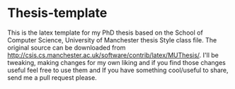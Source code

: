 Thesis-template
===============

This is the latex template for my PhD thesis based on the School of Computer Science, University of Manchester thesis Style class file. The original source can be downloaded from  http://csis.cs.manchester.ac.uk/software/contrib/latex/MUThesis/. I'll be tweaking, making changes for my own liking and if you find those changes useful feel free to use them and If you have something cool/useful to share, send me a pull request please. 





